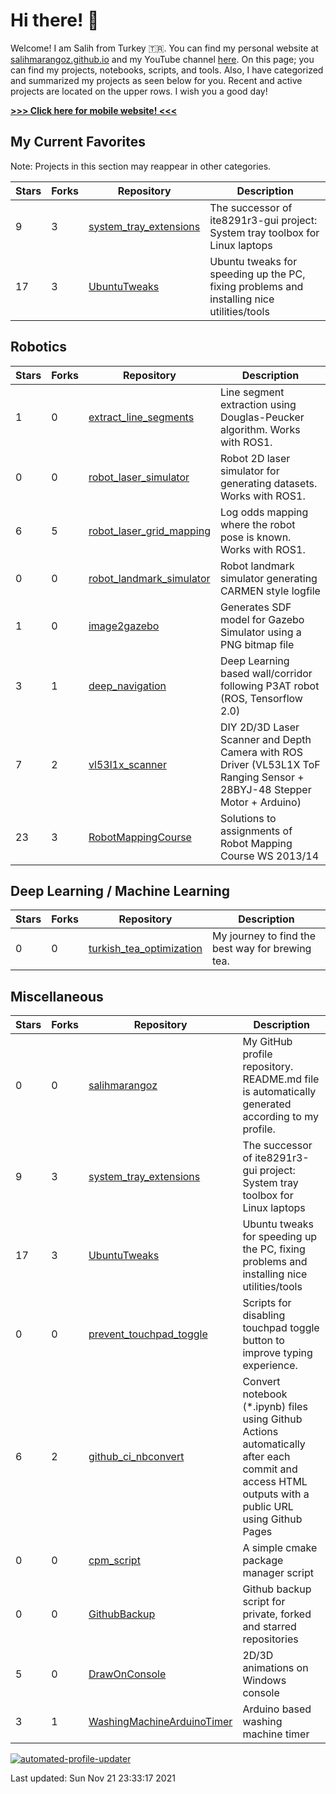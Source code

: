 # Hi there! :wave: 

Welcome! I am Salih from Turkey :tr:. You can find my personal website at [salihmarangoz.github.io](https://salihmarangoz.github.io) and my YouTube channel [here](https://www.youtube.com/channel/UCu8rMm9uYrH-wwY1gI--fSQ). On this page; you can find my projects, notebooks, scripts, and tools. Also, I have categorized and summarized my projects as seen below for you. Recent and active projects are located on the upper rows. I wish you a good day!


[**>>> Click here for mobile website! <<<**](https://salihmarangoz.github.io/salihmarangoz/README_mobile)


## My Current Favorites

Note: Projects in this section may reappear in other categories.

| Stars | Forks | Repository | Description |
| ----- | ----- | ---------- | ----------- |
| 9 | 3 | [system_tray_extensions](https://github.com/salihmarangoz/system_tray_extensions) | The successor of ite8291r3-gui project: System tray toolbox for Linux laptops |
| 17 | 3 | [UbuntuTweaks](https://github.com/salihmarangoz/UbuntuTweaks) | Ubuntu tweaks for speeding up the PC, fixing problems and installing nice utilities/tools |

## Robotics

| Stars | Forks | Repository | Description |
| ----- | ----- | ---------- | ----------- |
| 1 | 0 | [extract_line_segments](https://github.com/salihmarangoz/extract_line_segments) | Line segment extraction using Douglas-Peucker algorithm. Works with ROS1. |
| 0 | 0 | [robot_laser_simulator](https://github.com/salihmarangoz/robot_laser_simulator) | Robot 2D laser simulator for generating datasets. Works with ROS1. |
| 6 | 5 | [robot_laser_grid_mapping](https://github.com/salihmarangoz/robot_laser_grid_mapping) | Log odds mapping where the robot pose is known. Works with ROS1. |
| 0 | 0 | [robot_landmark_simulator](https://github.com/salihmarangoz/robot_landmark_simulator) | Robot landmark simulator generating CARMEN style logfile |
| 1 | 0 | [image2gazebo](https://github.com/salihmarangoz/image2gazebo) | Generates SDF model for Gazebo Simulator using a PNG bitmap file |
| 3 | 1 | [deep_navigation](https://github.com/salihmarangoz/deep_navigation) | Deep Learning based wall/corridor following P3AT robot (ROS, Tensorflow 2.0) |
| 7 | 2 | [vl53l1x_scanner](https://github.com/salihmarangoz/vl53l1x_scanner) | DIY 2D/3D Laser Scanner and Depth Camera with ROS Driver (VL53L1X ToF Ranging Sensor + 28BYJ-48 Stepper Motor + Arduino) |
| 23 | 3 | [RobotMappingCourse](https://github.com/salihmarangoz/RobotMappingCourse) | Solutions to assignments of Robot Mapping Course WS 2013/14 |

## Deep Learning / Machine Learning

| Stars | Forks | Repository | Description |
| ----- | ----- | ---------- | ----------- |
| 0 | 0 | [turkish_tea_optimization](https://github.com/salihmarangoz/turkish_tea_optimization) | My journey to find the best way for brewing tea. |

## Miscellaneous

| Stars | Forks | Repository | Description |
| ----- | ----- | ---------- | ----------- |
| 0 | 0 | [salihmarangoz](https://github.com/salihmarangoz/salihmarangoz) | My GitHub profile repository. README.md file is automatically generated according to my profile. |
| 9 | 3 | [system_tray_extensions](https://github.com/salihmarangoz/system_tray_extensions) | The successor of ite8291r3-gui project: System tray toolbox for Linux laptops |
| 17 | 3 | [UbuntuTweaks](https://github.com/salihmarangoz/UbuntuTweaks) | Ubuntu tweaks for speeding up the PC, fixing problems and installing nice utilities/tools |
| 0 | 0 | [prevent_touchpad_toggle](https://github.com/salihmarangoz/prevent_touchpad_toggle) | Scripts for disabling touchpad toggle button to improve typing experience. |
| 6 | 2 | [github_ci_nbconvert](https://github.com/salihmarangoz/github_ci_nbconvert) | Convert notebook (*.ipynb) files using Github Actions automatically after each commit and access HTML outputs with a public URL using Github Pages |
| 0 | 0 | [cpm_script](https://github.com/salihmarangoz/cpm_script) | A simple cmake package manager script |
| 0 | 0 | [GithubBackup](https://github.com/salihmarangoz/GithubBackup) | Github backup script for private, forked and starred repositories |
| 5 | 0 | [DrawOnConsole](https://github.com/salihmarangoz/DrawOnConsole) | 2D/3D animations on Windows console |
| 3 | 1 | [WashingMachineArduinoTimer](https://github.com/salihmarangoz/WashingMachineArduinoTimer) | Arduino based washing machine timer |


[![automated-profile-updater](https://github.com/salihmarangoz/salihmarangoz/actions/workflows/update.yml/badge.svg)](https://github.com/salihmarangoz/salihmarangoz/actions/workflows/update.yml)



Last updated: Sun Nov 21 23:33:17 2021
